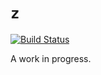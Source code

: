 # `z`

[![Build Status](https://travis-ci.org/fitzgen/z.png?branch=master)](https://travis-ci.org/fitzgen/z)

A work in progress.
